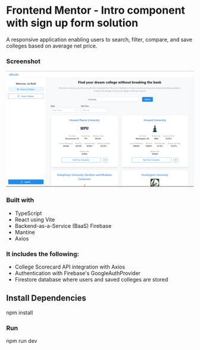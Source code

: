 # Frontend Mentor - Intro component with sign up form solution

A responsive application enabling users to search, filter, compare, and save colleges based on average net price.

### Screenshot

![Screenshot preview for the Intro component with sign up form coding challenge](./public/screenshot.png)

### Built with

- TypeScript
- React using Vite
- Backend-as-a-Service (BaaS) Firebase
- Mantine
- Axios

### It includes the following:

- College Scorecard API integration with Axios
- Authentication with Firebase's GoogleAuthProvider
- Firestore database where users and saved colleges are stored

## Install Dependencies

npm install

### Run

npm run dev
